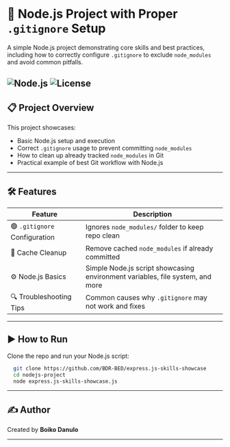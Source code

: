 # 🚀 Node.js Project with Proper `.gitignore` Setup

A simple Node.js project demonstrating core skills and best practices, including how to correctly configure `.gitignore` to exclude `node_modules` and avoid common pitfalls.

![Node.js](https://img.shields.io/badge/Node.js-43853D?style=for-the-badge&logo=node.js&logoColor=white)
![License](https://img.shields.io/badge/License-MIT-blue?style=for-the-badge)
---

## 📋 Project Overview

This project showcases:

- Basic Node.js setup and execution
- Correct `.gitignore` usage to prevent committing `node_modules`
- How to clean up already tracked `node_modules` in Git
- Practical example of best Git workflow with Node.js

---

## 🛠️ Features

| Feature                       | Description                                             |
|------------------------------|---------------------------------------------------------|
| 🟢 `.gitignore` Configuration | Ignores `node_modules/` folder to keep repo clean      |
| 🔄 Cache Cleanup              | Remove cached `node_modules` if already committed       |
| ⚙️ Node.js Basics             | Simple Node.js script showcasing environment variables, file system, and more |
| 🔍 Troubleshooting Tips       | Common causes why `.gitignore` may not work and fixes   |

---

## ▶️ How to Run

Clone the repo and run your Node.js script:

  ```bash
    git clone https://github.com/BDR-BED/express.js-skills-showcase
    cd nodejs-project
    node express.js-skills-showcase.js
  ```


---

## ✍️ Author
Created by **Boiko Danulo**  

---

